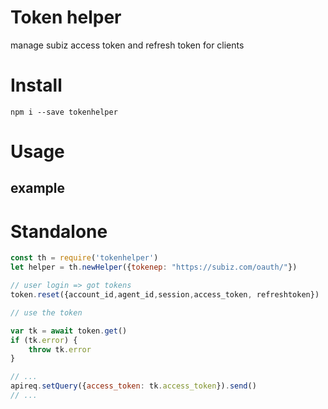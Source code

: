 # Token helper
manage subiz access token and refresh token for clients

# Install
```
npm i --save tokenhelper
```

# Usage

## example
# Standalone
```js
const th = require('tokenhelper')
let helper = th.newHelper({tokenep: "https://subiz.com/oauth/"})

// user login => got tokens
token.reset({account_id,agent_id,session,access_token, refreshtoken})

// use the token

var tk = await token.get()
if (tk.error) {
	throw tk.error
}

// ...
apireq.setQuery({access_token: tk.access_token}).send()
// ...


```
